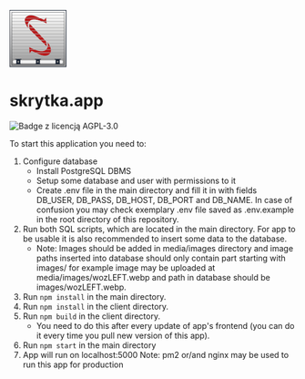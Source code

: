 ![Logo skrytki](skrytka-small.png)
# skrytka.app
![Badge z licencją AGPL-3.0](https://img.shields.io/badge/License-AGPL--3.0-9cf)

To start this application you need to:
1. Configure database
    - Install PostgreSQL DBMS
    - Setup some database and user with permissions to it
    - Create .env file in the main directory and fill it in with fields DB_USER, DB_PASS, DB_HOST, DB_PORT and DB_NAME. In case of confusion you may check exemplary .env file saved as .env.example in the root directory of this repository.
2. Run both SQL scripts, which are located in the main directory. For app to be usable it is also recommended to insert some data to the database.
    - Note: Images should be added in media/images directory and image paths inserted into database should only contain part starting with images/ for example image may be uploaded at media/images/wozLEFT.webp and path in database should be images/wozLEFT.webp.
3. Run `npm install` in the main directory.
4. Run `npm install` in the client directory.
5. Run `npm build` in the client directory. 
    - You need to do this after every update of app's frontend (you can do it every time you pull new version of this app).
6. Run `npm start` in the main directory
7. App will run on localhost:5000
Note: pm2 or/and nginx may be used to run this app for production
